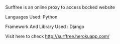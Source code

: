Surffree is an online proxy to access bocked website 

Languages Used: Python 

Framework And Library Used : Django

Visit here to check 
http://surffree.herokuapp.com/

